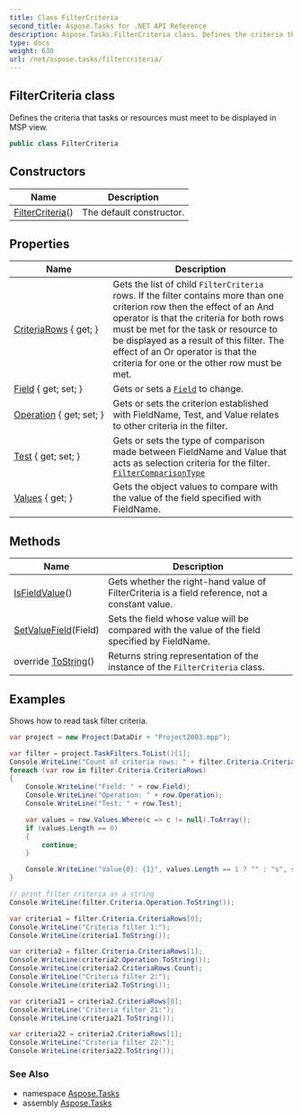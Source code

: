 ```yaml
---
title: Class FilterCriteria
second_title: Aspose.Tasks for .NET API Reference
description: Aspose.Tasks.FilterCriteria class. Defines the criteria that tasks or resources must meet to be displayed in MSP view
type: docs
weight: 630
url: /net/aspose.tasks/filtercriteria/
---
```

## FilterCriteria class

Defines the criteria that tasks or resources must meet to be displayed in MSP view.

```csharp
public class FilterCriteria
```

## Constructors

| Name | Description |
| --- | --- |
| [FilterCriteria](filtercriteria/)() | The default constructor. |

## Properties

| Name | Description |
| --- | --- |
| [CriteriaRows](../../aspose.tasks/filtercriteria/criteriarows/) { get; } | Gets the list of child `FilterCriteria` rows. If the filter contains more than one criterion row then the effect of an And operator is that the criteria for both rows must be met for the task or resource to be displayed as a result of this filter. The effect of an Or operator is that the criteria for one or the other row must be met. |
| [Field](../../aspose.tasks/filtercriteria/field/) { get; set; } | Gets or sets a [`Field`](./field/) to change. |
| [Operation](../../aspose.tasks/filtercriteria/operation/) { get; set; } | Gets or sets the criterion established with FieldName, Test, and Value relates to other criteria in the filter. |
| [Test](../../aspose.tasks/filtercriteria/test/) { get; set; } | Gets or sets the type of comparison made between FieldName and Value that acts as selection criteria for the filter. [`FilterComparisonType`](../filtercomparisontype/) |
| [Values](../../aspose.tasks/filtercriteria/values/) { get; } | Gets the object values to compare with the value of the field specified with FieldName. |

## Methods

| Name | Description |
| --- | --- |
| [IsFieldValue](../../aspose.tasks/filtercriteria/isfieldvalue/)() | Gets whether the right-hand value of FilterCriteria is a field reference, not a constant value. |
| [SetValueField](../../aspose.tasks/filtercriteria/setvaluefield/)(Field) | Sets the field whose value will be compared with the value of the field specified by FieldName. |
| override [ToString](../../aspose.tasks/filtercriteria/tostring/)() | Returns string representation of the instance of the `FilterCriteria` class. |

## Examples

Shows how to read task filter criteria.

```csharp
var project = new Project(DataDir + "Project2003.mpp");

var filter = project.TaskFilters.ToList()[1];
Console.WriteLine("Count of criteria rows: " + filter.Criteria.CriteriaRows.Count);
foreach (var row in filter.Criteria.CriteriaRows)
{
    Console.WriteLine("Field: " + row.Field);
    Console.WriteLine("Operation: " + row.Operation);
    Console.WriteLine("Test: " + row.Test);

    var values = row.Values.Where(c => c != null).ToArray();
    if (values.Length == 0)
    {
        continue;
    }

    Console.WriteLine("Value{0}: {1}", values.Length == 1 ? "" : "s", string.Join(", ", values));
}

// print filter criteria as a string 
Console.WriteLine(filter.Criteria.Operation.ToString());

var criteria1 = filter.Criteria.CriteriaRows[0];
Console.WriteLine("Criteria filter 1:");
Console.WriteLine(criteria1.ToString());

var criteria2 = filter.Criteria.CriteriaRows[1];
Console.WriteLine(criteria2.Operation.ToString());
Console.WriteLine(criteria2.CriteriaRows.Count);
Console.WriteLine("Criteria filter 2:");
Console.WriteLine(criteria2.ToString());

var criteria21 = criteria2.CriteriaRows[0];
Console.WriteLine("Criteria filter 21:");
Console.WriteLine(criteria21.ToString());

var criteria22 = criteria2.CriteriaRows[1];
Console.WriteLine("Criteria filter 22:");
Console.WriteLine(criteria22.ToString());
```

### See Also

* namespace [Aspose.Tasks](../../aspose.tasks/)
* assembly [Aspose.Tasks](../../)


